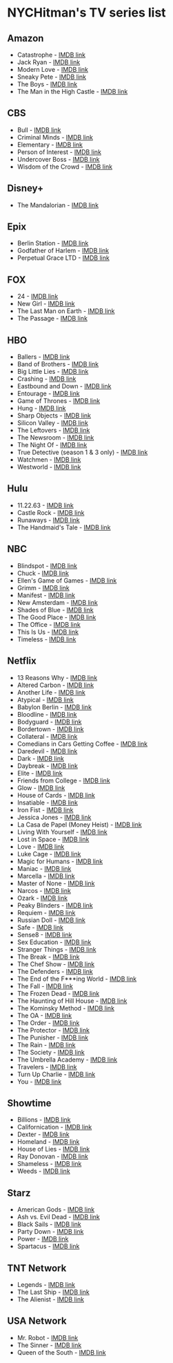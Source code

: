 # NYCHitman's TV series list

## Amazon
* Catastrophe  -  [IMDB link](https://www.imdb.com/title/tt4374208)
* Jack Ryan  -  [IMDB link](https://www.imdb.com/title/tt5057054)
* Modern Love  -  [IMDB link](https://www.imdb.com/title/tt8543390)
* Sneaky Pete  -  [IMDB link](https://www.imdb.com/title/tt5011816)
* The Boys  -  [IMDB link](https://www.imdb.com/title/tt1190634)
* The Man in the High Castle  -  [IMDB link](https://www.imdb.com/title/tt1740299)

## CBS
* Bull  -  [IMDB link](https://www.imdb.com/title/tt5827228)
* Criminal Minds  -  [IMDB link](https://www.imdb.com/title/tt0452046)
* Elementary  -  [IMDB link](https://www.imdb.com/title/tt2191671)
* Person of Interest  -  [IMDB link](https://www.imdb.com/title/tt1839578)
* Undercover Boss  -  [IMDB link](https://www.imdb.com/title/tt1442553)
* Wisdom of the Crowd  -  [IMDB link](https://www.imdb.com/title/tt6522758)

## Disney+
* The Mandalorian  -  [IMDB link](https://www.imdb.com/title/tt8111088)

## Epix
* Berlin Station  -  [IMDB link](https://www.imdb.com/title/tt5191110)
* Godfather of Harlem  -  [IMDB link](https://www.imdb.com/title/tt8080122)
* Perpetual Grace LTD  -  [IMDB link](https://www.imdb.com/title/tt8912384)

## FOX
* 24  -  [IMDB link](https://www.imdb.com/title/tt0285331)
* New Girl  -  [IMDB link](https://www.imdb.com/title/tt1826940)
* The Last Man on Earth  -  [IMDB link](https://www.imdb.com/title/tt3230454)
* The Passage  -  [IMDB link](https://www.imdb.com/title/tt1074206)

## HBO
* Ballers  -  [IMDB link](https://www.imdb.com/title/tt2891574)
* Band of Brothers  -  [IMDB link](https://www.imdb.com/title/tt0185906)
* Big Little Lies  -  [IMDB link](https://www.imdb.com/title/tt3920596)
* Crashing  -  [IMDB link](https://www.imdb.com/title/tt5295524)
* Eastbound and Down  -  [IMDB link](https://www.imdb.com/title/tt0866442)
* Entourage  -  [IMDB link](https://www.imdb.com/title/tt0387199)
* Game of Thrones  -  [IMDB link](https://www.imdb.com/title/tt0944947)
* Hung  -  [IMDB link](https://www.imdb.com/title/tt1229413)
* Sharp Objects  -  [IMDB link](https://www.imdb.com/title/tt2649356)
* Silicon Valley  -  [IMDB link](https://www.imdb.com/title/tt2575988)
* The Leftovers  -  [IMDB link](https://www.imdb.com/title/tt2699128)
* The Newsroom  -  [IMDB link](https://www.imdb.com/title/tt1870479)
* The Night Of  -  [IMDB link](https://www.imdb.com/title/tt2401256)
* True Detective (season 1 & 3 only)  -  [IMDB link](https://www.imdb.com/title/tt2356777)
* Watchmen  -  [IMDB link](https://www.imdb.com/title/tt7049682)
* Westworld  -  [IMDB link](https://www.imdb.com/title/tt0475784)

## Hulu
* 11.22.63  -  [IMDB link](https://www.imdb.com/title/tt2879552)
* Castle Rock  -  [IMDB link](https://www.imdb.com/title/tt6548228)
* Runaways  -  [IMDB link](https://www.imdb.com/title/tt1236246)
* The Handmaid's Tale  -  [IMDB link](https://www.imdb.com/title/tt5834204)

## NBC
* Blindspot  -  [IMDB link](https://www.imdb.com/title/tt4474344)
* Chuck  -  [IMDB link](https://www.imdb.com/title/tt0934814)
* Ellen's Game of Games  -  [IMDB link](https://www.imdb.com/title/tt7369770)
* Grimm  -  [IMDB link](https://www.imdb.com/title/tt1830617)
* Manifest  -  [IMDB link](https://www.imdb.com/title/tt8421350)
* New Amsterdam  -  [IMDB link](https://www.imdb.com/title/tt7817340)
* Shades of Blue  -  [IMDB link](https://www.imdb.com/title/tt4118584)
* The Good Place  -  [IMDB link](https://www.imdb.com/title/tt4955642)
* The Office  -  [IMDB link](https://www.imdb.com/title/tt0386676)
* This Is Us  -  [IMDB link](https://www.imdb.com/title/tt5555260)
* Timeless  -  [IMDB link](https://www.imdb.com/title/tt5511582)

## Netflix
* 13 Reasons Why  -  [IMDB link](https://www.imdb.com/title/tt1837492)
* Altered Carbon  -  [IMDB link](https://www.imdb.com/title/tt2261227)
* Another Life  -  [IMDB link](https://www.imdb.com/title/tt8369840)
* Atypical  -  [IMDB link](https://www.imdb.com/title/tt6315640)
* Babylon Berlin  -  [IMDB link](https://www.imdb.com/title/tt4378376)
* Bloodline  -  [IMDB link](https://www.imdb.com/title/tt3520702)
* Bodyguard  -  [IMDB link](https://www.imdb.com/title/tt7493974)
* Bordertown  -  [IMDB link](https://www.imdb.com/title/tt4937942)
* Collateral  -  [IMDB link](https://www.imdb.com/title/tt6729080)
* Comedians in Cars Getting Coffee  -  [IMDB link](https://www.imdb.com/title/tt2314952)
* Daredevil  -  [IMDB link](https://www.imdb.com/title/tt3322312)
* Dark  -  [IMDB link](https://www.imdb.com/title/tt5753856)
* Daybreak  -  [IMDB link](https://www.imdb.com/title/tt8755226)
* Elite  -  [IMDB link](https://www.imdb.com/title/tt7134908)
* Friends from College  -  [IMDB link](https://www.imdb.com/title/tt5565334)
* Glow  -  [IMDB link](https://www.imdb.com/title/tt5770786)
* House of Cards  -  [IMDB link](https://www.imdb.com/title/tt1856010)
* Insatiable  -  [IMDB link](https://www.imdb.com/title/tt6487482)
* Iron Fist  -  [IMDB link](https://www.imdb.com/title/tt3322310)
* Jessica Jones  -  [IMDB link](https://www.imdb.com/title/tt2357547)
* La Casa de Papel (Money Heist)  -  [IMDB link](https://www.imdb.com/title/tt6468322)
* Living With Yourself  -  [IMDB link](https://www.imdb.com/title/tt8880894)
* Lost in Space  -  [IMDB link](https://www.imdb.com/title/tt5232792)
* Love  -  [IMDB link](https://www.imdb.com/title/tt4061080/)
* Luke Cage  -  [IMDB link](https://www.imdb.com/title/tt3322314)
* Magic for Humans  -  [IMDB link](https://www.imdb.com/title/tt8425308)
* Maniac  -  [IMDB link](https://www.imdb.com/title/tt5580146)
* Marcella  -  [IMDB link](https://www.imdb.com/title/tt5269594)
* Master of None  -  [IMDB link](https://www.imdb.com/title/tt4635276)
* Narcos  -  [IMDB link](https://www.imdb.com/title/tt2707408)
* Ozark  -  [IMDB link](https://www.imdb.com/title/tt5071412)
* Peaky Blinders  -  [IMDB link](https://www.imdb.com/title/tt2442560)
* Requiem  -  [IMDB link](https://www.imdb.com/title/tt6712390)
* Russian Doll  -  [IMDB link](https://www.imdb.com/title/tt7520794)
* Safe  -  [IMDB link](https://www.imdb.com/title/tt7902072)
* Sense8  -  [IMDB link](https://www.imdb.com/title/tt2431438)
* Sex Education  -  [IMDB link](https://www.imdb.com/title/tt7767422)
* Stranger Things  -  [IMDB link](https://www.imdb.com/title/tt4574334)
* The Break  -  [IMDB link](https://www.imdb.com/title/tt4792480)
* The Chef Show  -  [IMDB link](https://www.imdb.com/title/tt10359446)
* The Defenders  -  [IMDB link](https://www.imdb.com/title/tt4230076)
* The End of the F***ing World  -  [IMDB link](https://www.imdb.com/title/tt6257970)
* The Fall  -  [IMDB link](https://www.imdb.com/title/tt2294189)
* The Frozen Dead  -  [IMDB link](https://www.imdb.com/title/tt5736758)
* The Haunting of Hill House  -  [IMDB link](https://www.imdb.com/title/tt6763664)
* The Kominsky Method  -  [IMDB link](https://www.imdb.com/title/tt7255502)
* The OA  -  [IMDB link](https://www.imdb.com/title/tt4635282)
* The Order  -  [IMDB link](https://www.imdb.com/title/tt8295472)
* The Protector  -  [IMDB link](https://www.imdb.com/title/tt7668518)
* The Punisher  -  [IMDB link](https://www.imdb.com/title/tt5675620)
* The Rain  -  [IMDB link](https://www.imdb.com/title/tt6656238)
* The Society  -  [IMDB link](https://www.imdb.com/title/tt1312171)
* The Umbrella Academy  -  [IMDB link]()
* Travelers  -  [IMDB link](https://www.imdb.com/title/tt5651844)
* Turn Up Charlie  -  [IMDB link](https://www.imdb.com/title/tt8304498)
* You  -  [IMDB link](https://www.imdb.com/title/tt7335184)

## Showtime
* Billions  -  [IMDB link](https://www.imdb.com/title/tt4270492)
* Californication  -  [IMDB link](https://www.imdb.com/title/tt0904208)
* Dexter  -  [IMDB link](https://www.imdb.com/title/tt0773262)
* Homeland  -  [IMDB link](https://www.imdb.com/title/tt1796960)
* House of Lies  -  [IMDB link](https://www.imdb.com/title/tt1797404)
* Ray Donovan  -  [IMDB link](https://www.imdb.com/title/tt2249007)
* Shameless  -  [IMDB link](https://www.imdb.com/title/tt1586680)
* Weeds  -  [IMDB link](https://www.imdb.com/title/tt0439100)

## Starz
* American Gods  -  [IMDB link](https://www.imdb.com/title/tt1898069)
* Ash vs. Evil Dead  -  [IMDB link](https://www.imdb.com/title/tt4189022)
* Black Sails  -  [IMDB link](https://www.imdb.com/title/tt2375692)
* Party Down  -  [IMDB link](https://www.imdb.com/title/tt1073507)
* Power  -  [IMDB link](https://www.imdb.com/title/tt3281796)
* Spartacus  -  [IMDB link](https://www.imdb.com/title/tt1442449)

## TNT Network
* Legends  -  [IMDB link](https://www.imdb.com/title/tt2402137)
* The Last Ship  -  [IMDB link](https://www.imdb.com/title/tt2402207)
* The Alienist  -  [IMDB link](https://www.imdb.com/title/tt1064899)

## USA Network
* Mr. Robot  -  [IMDB link](https://www.imdb.com/title/tt4158110)
* The Sinner  -  [IMDB link](https://www.imdb.com/title/tt6048596)
* Queen of the South  -  [IMDB link](https://www.imdb.com/title/tt1064899)
